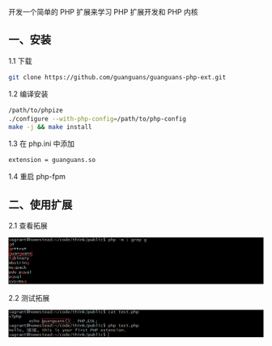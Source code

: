 开发一个简单的 PHP 扩展来学习 PHP 扩展开发和 PHP 内核

## 一、安装

1.1 下载

``` bash
git clone https://github.com/guanguans/guanguans-php-ext.git
```
1.2 编译安装

``` bash
/path/to/phpize
./configure --with-php-config=/path/to/php-config
make -j && make install
```

1.3 在 php.ini 中添加

``` bash
extension = guanguans.so
```

1.4 重启 php-fpm

## 二、使用扩展

2.1 查看拓展

![](.//docs/guanguans-1.png)

2.2 测试拓展

![](./docs/guanguans-2.png)